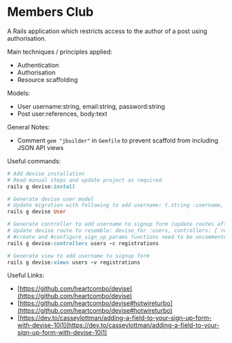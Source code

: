 # Members Club

A Rails application which restricts access to the author of a post using authorisation.

Main techniques / principles applied:

* Authentication
* Authorisation
* Resource scaffolding

Models:

* User username:string, email:string, password:string
* Post user:references, body:text

General Notes:
* Comment `gem "jbuilder"` in `Gemfile` to prevent scaffold from including JSON API views

Useful commands:

```ruby
# Add devise installation
# Read manual steps and update project as required
rails g devise:install

# Generate devise user model
# Update migration with following to add username: t.string :username, null: false, default: ""
rails g devise User

# Generate controller to add username to signup form (update routes after running)
# Update devise route to resemble: devise_for :users, controllers: { registrations: 'users/registrations' }
# #create and #configure_sign_up_params functions need to be uncommented to override default behaviour
rails g devise:controllers users -c registrations

# Generate view to add username to signup form
rails g devise:views users -v registrations
```

Useful Links:

* [https://github.com/heartcombo/devise](https://github.com/heartcombo/devise)
* [https://github.com/heartcombo/devise#hotwireturbo](https://github.com/heartcombo/devise#hotwireturbo)
* [https://dev.to/casseylottman/adding-a-field-to-your-sign-up-form-with-devise-10i1](https://dev.to/casseylottman/adding-a-field-to-your-sign-up-form-with-devise-10i1)

